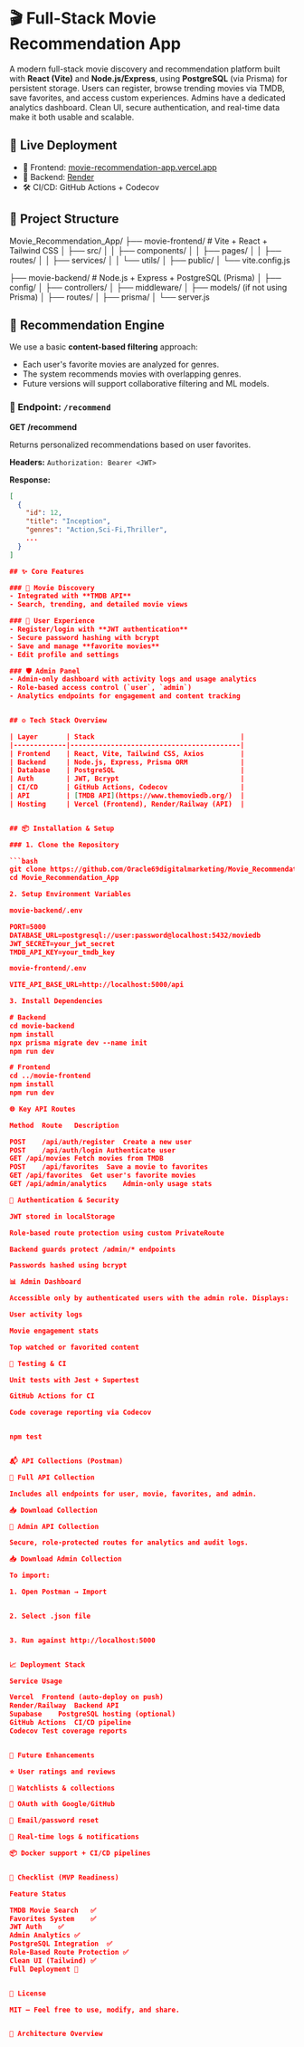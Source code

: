 # 🎬 Full-Stack Movie Recommendation App

A modern full-stack movie discovery and recommendation platform built with **React (Vite)** and **Node.js/Express**, using **PostgreSQL** (via Prisma) for persistent storage. Users can register, browse trending movies via TMDB, save favorites, and access custom experiences. Admins have a dedicated analytics dashboard. Clean UI, secure authentication, and real-time data make it both usable and scalable.


## 🚀 Live Deployment

- 🔗 Frontend: [movie-recommendation-app.vercel.app](https://movie-recommendation-app.vercel.app)
- 🔗 Backend: [Render](https://movie-recommendation-app-api.onrender.com)
- 🛠️ CI/CD: GitHub Actions + Codecov


## 🧱 Project Structure

Movie_Recommendation_App/ ├── movie-frontend/            # Vite + React + Tailwind CSS │   ├── src/ │   │   ├── components/ │   │   ├── pages/ │   │   ├── routes/ │   │   ├── services/ │   │   └── utils/ │   ├── public/ │   └── vite.config.js

├── movie-backend/             # Node.js + Express + PostgreSQL (Prisma) │   ├── config/ │   ├── controllers/ │   ├── middleware/ │   ├── models/ (if not using Prisma) │   ├── routes/ │   ├── prisma/ │   └── server.js

## 🧠 Recommendation Engine

We use a basic **content-based filtering** approach:
- Each user's favorite movies are analyzed for genres.
- The system recommends movies with overlapping genres.
- Future versions will support collaborative filtering and ML models.

### 🔗 Endpoint: `/recommend`

**GET /recommend**

Returns personalized recommendations based on user favorites.

**Headers:**
`Authorization: Bearer <JWT>`

**Response:**
```json
[
  {
    "id": 12,
    "title": "Inception",
    "genres": "Action,Sci-Fi,Thriller",
    ...
  }
]

## ✨ Core Features

### 🎥 Movie Discovery
- Integrated with **TMDB API**
- Search, trending, and detailed movie views

### 👤 User Experience
- Register/login with **JWT authentication**
- Secure password hashing with bcrypt
- Save and manage **favorite movies**
- Edit profile and settings

### 🛡️ Admin Panel
- Admin-only dashboard with activity logs and usage analytics
- Role-based access control (`user`, `admin`)
- Analytics endpoints for engagement and content tracking


## ⚙️ Tech Stack Overview

| Layer       | Stack                                    |
|-------------|------------------------------------------|
| Frontend    | React, Vite, Tailwind CSS, Axios         |
| Backend     | Node.js, Express, Prisma ORM             |
| Database    | PostgreSQL                               |
| Auth        | JWT, Bcrypt                              |
| CI/CD       | GitHub Actions, Codecov                  |
| API         | [TMDB API](https://www.themoviedb.org/)  |
| Hosting     | Vercel (Frontend), Render/Railway (API)  |


## 📦 Installation & Setup

### 1. Clone the Repository

```bash
git clone https://github.com/Oracle69digitalmarketing/Movie_Recommendation_App.git
cd Movie_Recommendation_App

2. Setup Environment Variables

movie-backend/.env

PORT=5000
DATABASE_URL=postgresql://user:password@localhost:5432/moviedb
JWT_SECRET=your_jwt_secret
TMDB_API_KEY=your_tmdb_key

movie-frontend/.env

VITE_API_BASE_URL=http://localhost:5000/api

3. Install Dependencies

# Backend
cd movie-backend
npm install
npx prisma migrate dev --name init
npm run dev

# Frontend
cd ../movie-frontend
npm install
npm run dev

🌐 Key API Routes

Method	Route	Description

POST	/api/auth/register	Create a new user
POST	/api/auth/login	Authenticate user
GET	/api/movies	Fetch movies from TMDB
POST	/api/favorites	Save a movie to favorites
GET	/api/favorites	Get user's favorite movies
GET	/api/admin/analytics	Admin-only usage stats

🔐 Authentication & Security

JWT stored in localStorage

Role-based route protection using custom PrivateRoute

Backend guards protect /admin/* endpoints

Passwords hashed using bcrypt

📊 Admin Dashboard

Accessible only by authenticated users with the admin role. Displays:

User activity logs

Movie engagement stats

Top watched or favorited content

🧪 Testing & CI

Unit tests with Jest + Supertest

GitHub Actions for CI

Code coverage reporting via Codecov


npm test


📬 API Collections (Postman)

🔧 Full API Collection

Includes all endpoints for user, movie, favorites, and admin.

📥 Download Collection

🔐 Admin API Collection

Secure, role-protected routes for analytics and audit logs.

📥 Download Admin Collection

To import:

1. Open Postman → Import


2. Select .json file


3. Run against http://localhost:5000


📈 Deployment Stack

Service	Usage

Vercel	Frontend (auto-deploy on push)
Render/Railway	Backend API
Supabase	PostgreSQL hosting (optional)
GitHub Actions	CI/CD pipeline
Codecov	Test coverage reports


🧭 Future Enhancements

⭐ User ratings and reviews

📑 Watchlists & collections

🔁 OAuth with Google/GitHub

🔐 Email/password reset

🧵 Real-time logs & notifications

📦 Docker support + CI/CD pipelines


🧪 Checklist (MVP Readiness)

Feature	Status

TMDB Movie Search	✅
Favorites System	✅
JWT Auth	✅
Admin Analytics	✅
PostgreSQL Integration	✅
Role-Based Route Protection	✅
Clean UI (Tailwind)	✅
Full Deployment	🔲


📄 License

MIT — Feel free to use, modify, and share.


📸 Architecture Overview



